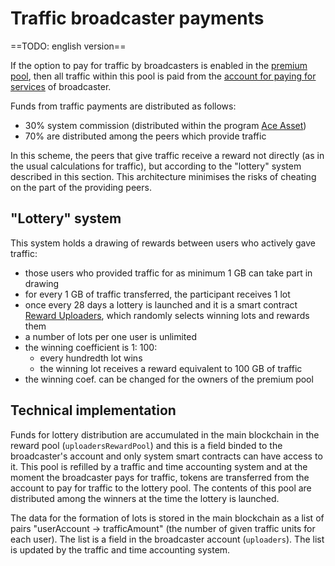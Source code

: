# Traffic broadcaster payments

==TODO: english version==

If the option to pay for traffic by broadcasters is enabled in the [premium pool][1], then all traffic within this pool is paid from the [account for paying for services][3] of broadcaster.

Funds from traffic payments are distributed as follows:

- 30% system commission (distributed within the program [Ace Asset][4])
- 70% are distributed among the peers which provide traffic

In this scheme, the peers that give traffic receive a reward not directly (as in the usual calculations for traffic), but according to the "lottery" system described in this section. This architecture minimises the risks of cheating on the part of the providing peers.

## "Lottery" system

This system holds a drawing of rewards between users who actively gave traffic:

- those users who provided traffic for as minimum 1 GB can take part in drawing
- for every 1 GB of traffic transferred, the participant receives 1 lot
- once every 28 days a lottery is launched and it is a smart contract [Reward Uploaders][2], which randomly selects winning lots and rewards them
- a number of lots per one user is unlimited 
- the winning coefficient is 1: 100:
    - every hundredth lot wins
    - the winning lot receives a reward equivalent to 100 GB of traffic
- the winning coef. can be changed for the owners of the premium pool


## Technical implementation 

Funds for lottery distribution are accumulated in the main blockchain in the reward pool (`uploadersRewardPool`) and this is a field binded to the broadcaster's account and only system smart contracts can have access to it. This pool is refilled by a traffic and time accounting system and at the moment the broadcaster pays for traffic, tokens are transferred from the account to pay for traffic to the lottery pool. The contents of this pool are distributed among the winners at the time the lottery is launched.

The data for the formation of lots is stored in the main blockchain as a list of pairs "userAccount → trafficAmount" (the number of given traffic units for each user).
The list is a field in the broadcaster account (`uploaders`).
The list is updated by the traffic and time accounting system.

[1]: ../services/premium-pool.md
[2]: ../list-of-operations/reward-uploaders.md
[3]: ../glossary/special-accounts.md#_2
[4]: ../services/ace-asset.md
